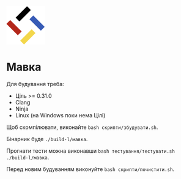 <img src="./лого.svg" width="100" height="100" />

# Мавка

Для будування треба:

- Ціль >= 0.31.0
- Clang
- Ninja
- Linux (на Windows поки нема Цілі)

Щоб скомпілювати, виконайте `bash скрипти/збудувати.sh`.

Бінарник буде `./build-l/мавка`.

Прогнати тести можна виконавши `bash тестування/тестувати.sh ./build-l/мавка`.

Перед новим будуванням виконуйте `bash скрипти/почистити.sh`.